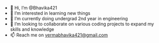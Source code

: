 - 👋 Hi, I’m @Bhavika421
- 👀 I’m interested in learning new things 
- 🌱 I’m currently doing undergrad 2nd year in engineering
- 💞️ I’m looking to collaborate on various coding projects to expand my skills and knowledge
- 📫 Reach me on vermabhavika421@gmail.com

<!---
Bhavika421/Bhavika421 is a ✨ special ✨ repository because its `README.md` (this file) appears on your GitHub profile.
You can click the Preview link to take a look at your changes.
--->

